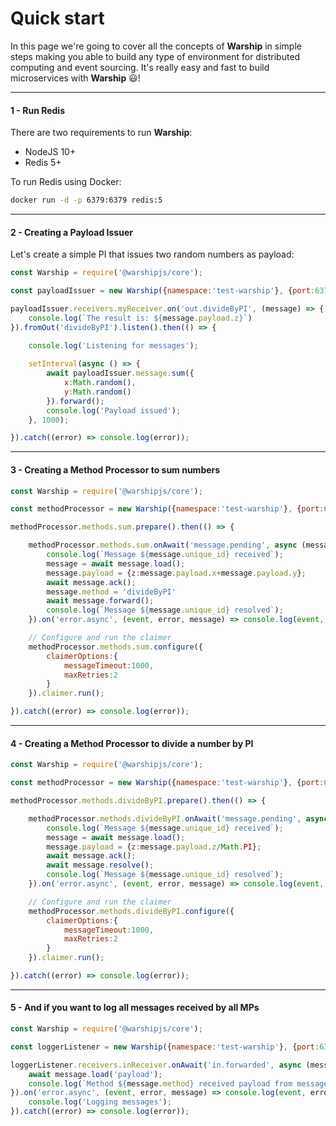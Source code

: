# Quick start

In this page we're going to cover all the concepts of **Warship** in simple steps making you able to build any type of environment for distributed computing and event sourcing. It's really easy and fast to build microservices with **Warship** 😃!

--------------------

#### 1 - Run Redis

There are two requirements to run **Warship**:

- NodeJS 10+
- Redis 5+

To run Redis using Docker:

```bash
docker run -d -p 6379:6379 redis:5
```

--------------------

#### 2 - Creating a Payload Issuer

Let's create a simple PI that issues two random numbers as payload:

```javascript
const Warship = require('@warshipjs/core');

const payloadIssuer = new Warship({namespace:'test-warship'}, {port:6379, host:'127.0.0.1'});

payloadIssuer.receivers.myReceiver.on('out.divideByPI', (message) => {
	console.log(`The result is: ${message.payload.z}`)
}).fromOut('divideByPI').listen().then(() => {
	
	console.log('Listening for messages');

	setInterval(async () => {
		await payloadIssuer.message.sum({
			x:Math.random(),
			y:Math.random()
		}).forward();
		console.log('Payload issued');
	}, 1000);

}).catch((error) => console.log(error));

```

--------------------

#### 3 - Creating a Method Processor to sum numbers

```javascript
const Warship = require('@warshipjs/core');

const methodProcessor = new Warship({namespace:'test-warship'}, {port:6379, host:'127.0.0.1'});

methodProcessor.methods.sum.prepare().then(() => {

	methodProcessor.methods.sum.onAwait('message.pending', async (message) => {
		console.log(`Message ${message.unique_id} received`);
		message = await message.load();
		message.payload = {z:message.payload.x+message.payload.y};
		await message.ack();
		message.method = 'divideByPI'
		await message.forward();
		console.log(`Message ${message.unique_id} resolved`);
	}).on('error.async', (event, error, message) => console.log(event, error, message.unique_id)).run();

	// Configure and run the claimer
	methodProcessor.methods.sum.configure({
		claimerOptions:{
			messageTimeout:1000,
			maxRetries:2
		}
	}).claimer.run();

}).catch((error) => console.log(error));

```

--------------------

#### 4 - Creating a Method Processor to divide a number by PI

```javascript
const Warship = require('@warshipjs/core');

const methodProcessor = new Warship({namespace:'test-warship'}, {port:6379, host:'127.0.0.1'});

methodProcessor.methods.divideByPI.prepare().then(() => {

	methodProcessor.methods.divideByPI.onAwait('message.pending', async (message) => {
		console.log(`Message ${message.unique_id} received`);
		message = await message.load();
		message.payload = {z:message.payload.z/Math.PI};
		await message.ack();
		await message.resolve();
		console.log(`Message ${message.unique_id} resolved`);
	}).on('error.async', (event, error, message) => console.log(event, error, message.unique_id)).run();

	// Configure and run the claimer
	methodProcessor.methods.divideByPI.configure({
		claimerOptions:{
			messageTimeout:1000,
			maxRetries:2
		}
	}).claimer.run();

}).catch((error) => console.log(error));

```

--------------------

#### 5 - And if you want to log all messages received by all MPs

```javascript
const Warship = require('@warshipjs/core');

const loggerListener = new Warship({namespace:'test-warship'}, {port:6379, host:'127.0.0.1'});

loggerListener.receivers.inReceiver.onAwait('in.forwarded', async (message) => {
	await message.load('payload');
	console.log(`Method ${message.method} received payload from message ${message.unique_id}`, message.payload);
}).on('error.async', (event, error, message) => console.log(event, error, message.unique_id)).fromIn().listen().then(() => {
	console.log('Logging messages');
}).catch((error) => console.log(error));

```